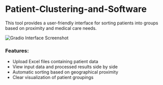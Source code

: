 # Patient-Clustering-and-Software
This tool provides a user-friendly interface for sorting patients into groups based on proximity and medical care needs.

![Gradio Interface Screenshot](gradio_interface_screenshot.png)

### Features:
- Upload Excel files containing patient data
- View input data and processed results side by side
- Automatic sorting based on geographical proximity
- Clear visualization of patient groupings
